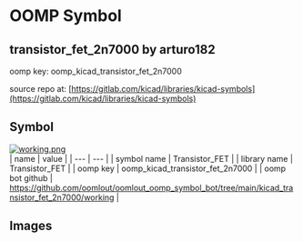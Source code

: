 # OOMP Symbol  
## transistor_fet_2n7000  by arturo182  
  
oomp key: oomp_kicad_transistor_fet_2n7000  
  
source repo at: [https://gitlab.com/kicad/libraries/kicad-symbols](https://gitlab.com/kicad/libraries/kicad-symbols)  
## Symbol  
  
[![working.png](working_600.png)](working.png)  
| name | value | 
| --- | --- | 
| symbol name | Transistor_FET | 
| library name | Transistor_FET | 
| oomp key | oomp_kicad_transistor_fet_2n7000 | 
| oomp bot github | https://github.com/oomlout/oomlout_oomp_symbol_bot/tree/main/kicad_transistor_fet_2n7000/working | 
## Images  
